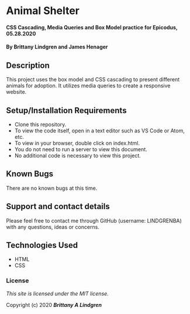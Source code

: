 # Animal Shelter

#### CSS Cascading, Media Queries and Box Model practice for Epicodus, 05.28.2020

#### By Brittany Lindgren and James Henager 

## Description

This project uses the box model and CSS cascading to present different animals for adoption. It utilizes media queries to create a responsive website.

## Setup/Installation Requirements

* Clone this repository.
* To view the code itself, open in a text editor such as VS Code or Atom, etc.
* To view in your browser, double click on index.html.
* You do not need to run a server to view this document.
* No additional code is necessary to view this project.

## Known Bugs

There are no known bugs at this time. 

## Support and contact details

Please feel free to contact me through GitHub (username: LINDGRENBA) with any questions, ideas or concerns.

## Technologies Used

* HTML
* CSS

### License

*This site is licensed under the MIT license.*

Copyright (c) 2020 **_Brittany A Lindgren_**